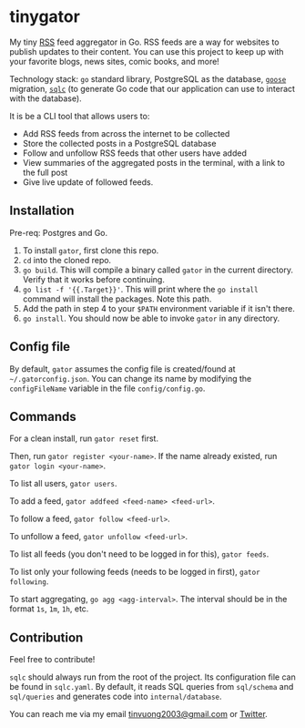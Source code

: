 # tinygator

My tiny [RSS](https://en.wikipedia.org/wiki/RSS) feed aggregator in Go. RSS feeds are a way for websites to publish updates to their content. You can use this project to keep up with your favorite blogs, news sites, comic books, and more!

Technology stack: `go` standard library, PostgreSQL as the database, [`goose`](https://github.com/pressly/goose) migration, [`sqlc`](https://docs.sqlc.dev/en/latest/overview/install.html) (to generate Go code that our application can use to interact with the database).

It is be a CLI tool that allows users to:
- Add RSS feeds from across the internet to be collected
- Store the collected posts in a PostgreSQL database
- Follow and unfollow RSS feeds that other users have added
- View summaries of the aggregated posts in the terminal, with a link to the full post
- Give live update of followed feeds.


## Installation
Pre-req: Postgres and Go. 

1. To install `gator`, first clone this repo.
2. `cd` into the cloned repo.
3. `go build`. This will compile a binary called `gator` in the current directory. Verify that it works before continuing.
4. `go list -f '{{.Target}}'`. This will print where the `go install` command will install the packages. Note this path.
5. Add the path in step 4 to your `$PATH` environment variable if it isn't there.
6. `go install`. You should now be able to invoke `gator` in any directory.

## Config file

By default, `gator` assumes the config file is created/found at `~/.gatorconfig.json`. You can change its name by modifying the `configFileName` variable in the file `config/config.go`.

## Commands

For a clean install, run `gator reset` first.

Then, run `gator register <your-name>`. If the name already existed, run `gator login <your-name>`.

To list all users, `gator users`.

To add a feed, `gator addfeed <feed-name> <feed-url>`.

To follow a feed, `gator follow <feed-url>`.

To unfollow a feed, `gator unfollow <feed-url>`.

To list all feeds (you don't need to be logged in for this), `gator feeds`.

To list only your following feeds (needs to be logged in first), `gator following`.

To start aggregating, `go agg <agg-interval>`. The interval should be in the format `1s`, `1m`, `1h`, etc.

## Contribution
Feel free to contribute!

`sqlc` should always run from the root of the project. Its configuration file can be found in `sqlc.yaml`. By default, it reads SQL queries from `sql/schema` and `sql/queries` and generates code into `internal/database`.

You can reach me via my email tinvuong2003@gmail.com or [Twitter](https://x.com/pwnPHOfun).